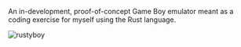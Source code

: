 An in-development, proof-of-concept Game Boy emulator meant as a coding exercise for myself using the Rust language.

![rustyboy](https://github.com/user-attachments/assets/cf2f52ce-28c5-415f-800b-3a4bec7338a2)
